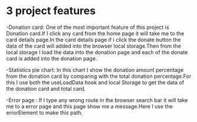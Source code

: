 # 3 project features



-Donation card:
 One of the most important feature of this project is Donation card.If I click any card from the home page it will take me to the card details page.In the card details page if i click the donate button the data of the card will added into the browser local storage.Then from the local storage I load the data into the donation page and each of the donate card is added into the donation page.

-Statistics pie chart:
In  this chart I show the donation amount percentage from the donation card by comparing with the total donation percentage.For this I use both the useLoadData hook and local Storage to get the data of the donation card and total card.

-Error page :
If I type any wrong route in the browser search bar it will take me to a error page and this page show me a message.Here I use the errorElement to make this path.

